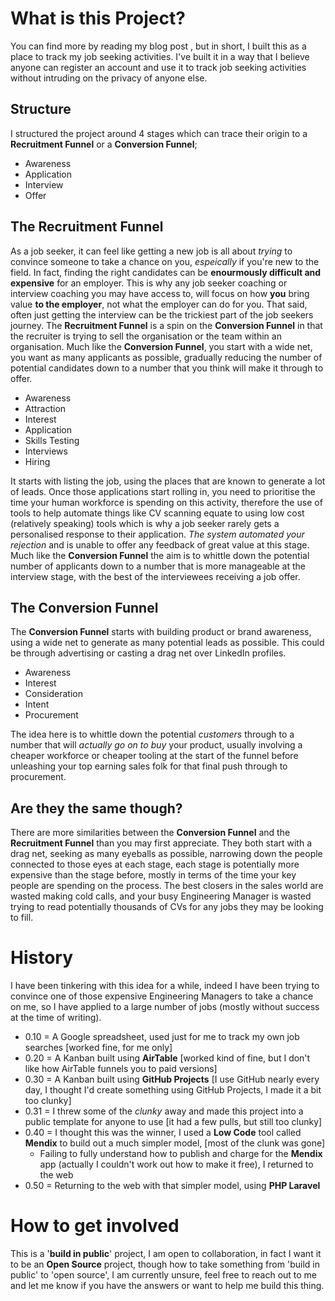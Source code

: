 # What is this Project? 

You can find more by reading my blog post <HERE>, but in short, I built this as a place to track my job seeking activities. I've built it in a way that I believe anyone can register an account and use it to track job seeking activities without intruding on the privacy of anyone else. 

## Structure

I structured the project around 4 stages which can trace their origin to a **Recruitment Funnel** or a **Conversion Funnel**;

- Awareness
- Application
- Interview
- Offer

## The Recruitment Funnel

As a job seeker, it can feel like getting a new job is all about _trying_ to convince someone to take a chance on you, _espeically_ if you're new to the field. In fact, finding the right candidates can be **enourmously difficult and expensive** for an employer. This is why any job seeker coaching or interview coaching you may have access to, will focus on how **you** bring value **to the employer**, not what the employer can do for you. That said, often just getting the interview can be the trickiest part of the job seekers journey. The **Recruitment Funnel** is a spin on the **Conversion Funnel** in that the recruiter is trying to sell the organisation or the team within an organisation. Much like the **Conversion Funnel**, you start with a wide net, you want as many applicants as possible, gradually reducing the number of potential candidates down to a number that you think will make it through to offer.

- Awareness
- Attraction
- Interest
- Application
- Skills Testing
- Interviews
- Hiring

It starts with listing the job, using the places that are known to generate a lot of leads. Once those applications start rolling in, you need to prioritise the time your human workforce is spending on this activity, therefore the use of tools to help automate things like CV scanning equate to using low cost (relatively speaking) tools which is why a job seeker rarely gets a personalised response to their application. _The system automated your rejection_ and is unable to offer any feedback of great value at this stage. Much like the **Conversion Funnel** the aim is to whittle down the potential number of applicants down to a number that is more manageable at the interview stage, with the best of the interviewees receiving a job offer.

## The Conversion Funnel

The **Conversion Funnel** starts with building product or brand awareness, using a wide net to generate as many potential leads as possible. This could be through advertising or casting a drag net over LinkedIn profiles.

- Awareness
- Interest
- Consideration
- Intent
- Procurement

The idea here is to whittle down the potential _customers_ through to a number that will _actually go on to buy_ your product, usually involving a cheaper workforce or cheaper tooling at the start of the funnel before unleashing your top earning sales folk for that final push through to procurement.

## Are they the same though?

There are more similarities between the **Conversion Funnel** and the **Recruitment Funnel** than you may first appreciate. They both start with a drag net, seeking as many eyeballs as possible, narrowing down the people connected to those eyes at each stage, each stage is potentially more expensive than the stage before, mostly in terms of the time your key people are spending on the process. The best closers in the sales world are wasted making cold calls, and your busy Engineering Manager is wasted trying to read potentially thousands of CVs for any jobs they may be looking to fill. 

# History

I have been tinkering with this idea for a while, indeed I have been trying to convince one of those expensive Engineering Managers to take a chance on me, so I have applied to a large number of jobs (mostly without success at the time of writing). 

- 0.10 = A Google spreadsheet, used just for me to track my own job searches [worked fine, for me only]
- 0.20 = A Kanban built using **AirTable** [worked kind of fine, but I don't like how AirTable funnels you to paid versions]
- 0.30 = A Kanban built using **GitHub Projects** [I use GitHub nearly every day, I thought I'd create something using GitHub Projects, I made it a bit too clunky]
- 0.31 = I threw some of the _clunky_ away and made this project into a public template for anyone to use [it had a few pulls, but still too clunky]
- 0.40 = I thought this was the winner, I used a **Low Code** tool called **Mendix** to build out a much simpler model, [most of the clunk was gone]
  - Failing to fully understand how to publish and charge for the **Mendix** app (actually I couldn't work out how to make it free), I returned to the web
- 0.50 = Returning to the web with that simpler model, using **PHP Laravel**

# How to get involved

This is a '**build in public**' project, I am open to collaboration, in fact I want it to be an **Open Source** project, though how to take something from 'build in public' to 'open source', I am currently unsure, feel free to reach out to me and let me know if you have the answers or want to help me build this thing. 
